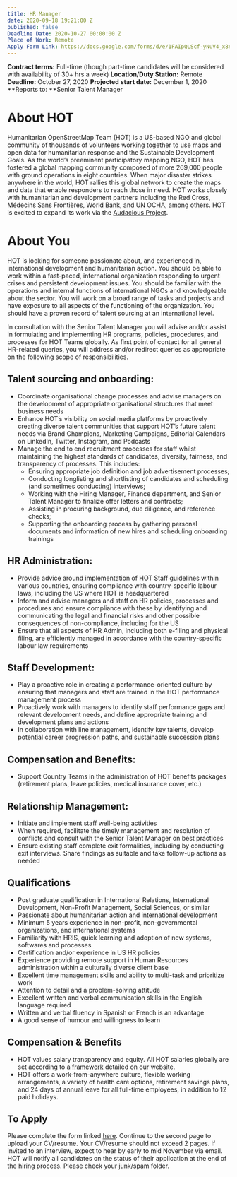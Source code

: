 ```yaml
---
title: HR Manager
date: 2020-09-18 19:21:00 Z
published: false
Deadline Date: 2020-10-27 00:00:00 Z
Place of Work: Remote
Apply Form Link: https://docs.google.com/forms/d/e/1FAIpQLScf-yNuV4_x8nNH-R43Dbr8jTCiPJ-bCF2F8nwZQY-92zlQFQ/viewform?usp=sf_link
---
```


**Contract terms:** Full-time (though part-time candidates will be considered with availability of 30+ hrs a week)
**Location/Duty Station:** Remote 
**Deadline:** October 27, 2020
**Projected start date:** December 1, 2020
**Reports to: **Senior Talent Manager 

# About HOT
Humanitarian OpenStreetMap Team (HOT) is a US-based NGO and global community of thousands of volunteers working together to use maps and open data for humanitarian response and the Sustainable Development Goals. As the world’s preeminent participatory mapping NGO, HOT has fostered a global mapping community composed of more 269,000 people with ground operations in eight countries. When major disaster strikes anywhere in the world, HOT rallies this global network to create the maps and data that enable responders to reach those in need. HOT works closely with humanitarian and development partners including the Red Cross, Médecins Sans Frontières, World Bank, and UN OCHA, among others. HOT is excited to expand its work via the [Audacious Project](https://audaciousproject.org/ideas/2020/humanitarian-openstreetmap-team).

# About You
HOT is looking for someone passionate about, and experienced in, international development and humanitarian action. You should be able to work within a fast-paced, international organization responding to urgent crises and persistent development issues. You should be familiar with the operations and internal functions of international NGOs and knowledgeable about the sector.  You will work on a broad range of tasks and projects and have exposure to all aspects of the functioning of the organization. You should have a proven record of talent sourcing at an international level.

In consultation with the Senior Talent Manager you will advise and/or assist in formulating and implementing HR programs, policies, procedures, and processes for HOT Teams globally.  As first point of contact for all general HR-related queries, you will address and/or redirect queries as appropriate on the following scope of responsibilities. 

## Talent sourcing and onboarding:
* Coordinate organisational change processes and advise managers on the development of appropriate organisational structures that meet business needs
* Enhance HOT’s visibility on social media platforms by proactively creating diverse talent communities that support HOT’s future talent needs via Brand Champions, Marketing Campaigns, Editorial Calendars on LinkedIn, Twitter, Instagram, and Podcasts 
* Manage the end to end recruitment processes for staff whilst maintaining the highest standards of candidates, diversity, fairness, and transparency of processes. This includes: 
    * Ensuring appropriate job definition and job advertisement processes;
    * Conducting longlisting and shortlisting of candidates and scheduling (and sometimes conducting) interviews;
    * Working with the Hiring Manager, Finance department, and Senior Talent Manager to finalize offer letters and contracts;
    * Assisting in procuring background, due diligence, and reference checks;
    * Supporting the onboarding process by gathering personal documents and information of new hires and scheduling onboarding trainings

## HR Administration: 
* Provide advice around implementation of HOT Staff guidelines within various countries, ensuring compliance with country-specific labour laws, including the US where HOT is headquartered
* Inform and advise managers and staff on HR policies, processes and procedures and ensure compliance with these by identifying and communicating the legal and financial risks and other possible consequences of non-compliance, including for the US
* Ensure that all aspects of HR Admin, including both e-filing and physical filing, are efficiently managed in accordance with the country-specific labour law requirements

## Staff Development:
* Play a proactive role in creating a performance-oriented culture by ensuring that managers and staff are trained in the HOT performance management process 
* Proactively work with managers to identify staff performance gaps and relevant development needs, and define appropriate training and development plans and actions 
* In collaboration with line management, identify key talents, develop potential career progression paths, and sustainable succession plans

## Compensation and Benefits:
* Support Country Teams in the administration of HOT benefits packages (retirement plans, leave policies, medical insurance cover, etc.)

## Relationship Management:
* Initiate and implement staff well-being activities
* When required, facilitate the timely management and resolution of conflicts and consult with the Senior Talent Manager on best practices 
* Ensure existing staff complete exit formalities, including by conducting exit interviews. Share findings as suitable and take follow-up actions as needed

## Qualifications 
* Post graduate qualification in International Relations, International Development, Non-Profit Management, Social Sciences, or similar 
* Passionate about humanitarian action and international development 
* Minimum 5 years experience in non-profit, non-governmental organizations, and international systems
* Familiarity with HRIS, quick learning and adoption of new systems, softwares and processes
* Certification and/or experience in US HR policies
* Experience providing remote support in Human Resources administration within a culturally diverse client base 
* Excellent time management skills and ability to multi-task and prioritize work
* Attention to detail and a problem-solving attitude
* Excellent written and verbal communication skills in the English language required
* Written and verbal fluency in Spanish or French is an advantage 
* A good sense of humour and willingness to learn

## Compensation & Benefits
* HOT values salary transparency and equity. All HOT salaries globally are set according to a [framework](https://www.hotosm.org/salaries) detailed on our website.
* HOT offers a work-from-anywhere culture, flexible working arrangements, a variety of health care options, retirement savings plans, and 24 days of annual leave for all full-time employees, in addition to 12 paid holidays. 

## To Apply
Please complete the form linked [here](https://docs.google.com/forms/d/e/1FAIpQLScf-yNuV4_x8nNH-R43Dbr8jTCiPJ-bCF2F8nwZQY-92zlQFQ/viewform?usp=sf_link). Continue to the second page to upload your CV/resume. Your CV/resume should not exceed 2 pages. If invited to an interview, expect to hear by early to mid November via email. HOT will notify all candidates on the status of their application at the end of the hiring process. Please check your junk/spam folder.